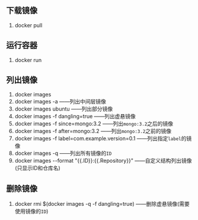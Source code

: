 ## 下载镜像
1. docker pull
## 运行容器
1. docker run
## 列出镜像
1. docker images
2. docker images -a 									——列出中间层镜像
3. docker images ubuntu									——列出部分镜像
4. docker images -f dangling=true   					——列出虚悬镜像
5. docker images -f since=mongo:3.2						——列出`mongo:3.2`之后的镜像
6. docker images -f after=mongo:3.2						——列出`mongo:3.2`之前的镜像
7. docker images -f label=com.example.version=0.1		——列出指定`label`的镜像
8. docker images -q 									——列出所有镜像的`ID`
9. docker images --format "{{.ID}}:{{.Repository}}"		——自定义结构列出镜像(只显示ID和仓库名)
## 删除镜像
1. docker rmi $(docker images -q -f dangling=true) 		——删除虚悬镜像(需要使用镜像的`ID`)
